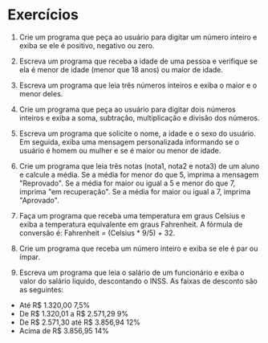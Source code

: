 # Exercícios

1. Crie um programa que peça ao usuário para digitar um número inteiro e exiba se ele é positivo, negativo ou zero.

2. Escreva um programa que receba a idade de uma pessoa e verifique se ela é menor de idade (menor que 18 anos) ou maior de idade.

3. Escreva um programa que leia três números inteiros e exiba o maior e o menor deles.

4. Crie um programa que peça ao usuário para digitar dois números inteiros e exiba a soma, subtração, multiplicação e divisão dos números.

5. Escreva um programa que solicite o nome, a idade e o sexo do usuário. Em seguida, exiba uma mensagem personalizada informando se o usuário é homem ou mulher e se é maior ou menor de idade.

6. Crie um programa que leia três notas (nota1, nota2 e nota3) de um aluno e calcule a média. Se a média for menor do que 5, imprima a mensagem "Reprovado". Se a média for maior ou igual a 5 e menor do que 7, imprima "em recuperação". Se a média for maior ou igual a 7, imprima "Aprovado".

7. Faça um programa que receba uma temperatura em graus Celsius e exiba a temperatura equivalente em graus Fahrenheit. A fórmula de conversão é: Fahrenheit = (Celsius * 9/5) + 32.

8. Crie um programa que receba um número inteiro e exiba se ele é par ou ímpar.

9. Escreva um programa que leia o salário de um funcionário e exiba o valor do salário líquido, descontando o INSS. As faixas de desconto são as seguintes:
* Até R$ 1.320,00                   7,5%
* De R$ 1.320,01 a R$ 2.571,29 	    9%
* De R$ 2.571,30 até R$ 3.856,94 	12%
* Acima de R$ 3.856,95              14%